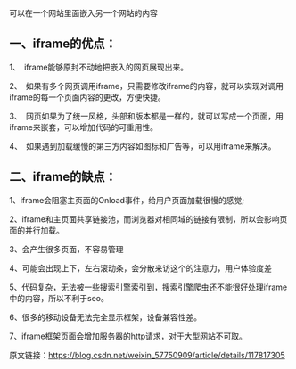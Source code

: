 可以在一个网站里面嵌入另一个网站的内容

## 一、iframe的优点：

1、　iframe能够原封不动地把嵌入的网页展现出来。

2、　如果有多个网页调用iframe，只需要修改iframe的内容，就可以实现对调用iframe的每一个页面内容的更改，方便快捷。

3、　网页如果为了统一风格，头部和版本都是一样的，就可以写成一个页面，用iframe来嵌套，可以增加代码的可重用性。

4、　如果遇到加载缓慢的第三方内容如图标和广告等，可以用iframe来解决。

## 二、iframe的缺点：

1、iframe会阻塞主页面的Onload事件，给用户页面加载很慢的感觉;

2、iframe和主页面共享链接池，而浏览器对相同域的链接有限制，所以会影响页面的并行加载。

3、会产生很多页面，不容易管理

4、可能会出现上下，左右滚动条，会分散来访这个的注意力，用户体验度差

5、代码复杂，无法被一些搜索引擎索引到，搜索引擎爬虫还不能很好处理iframe中的内容，所以不利于seo。

6、很多的移动设备无法完全显示框架，设备兼容性差。

7、iframe框架页面会增加服务器的http请求，对于大型网站不可取。





原文链接：https://blog.csdn.net/weixin_57750909/article/details/117817305

